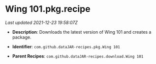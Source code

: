 # Wing 101.pkg.recipe

_Last updated 2021-12-23 19:58:07Z_

- **Description**: Downloads the latest version of Wing 101 and creates a package.

- **Identifier**: `com.github.dataJAR-recipes.pkg.Wing 101`

- **Parent Recipes**: `com.github.dataJAR-recipes.download.Wing 101`